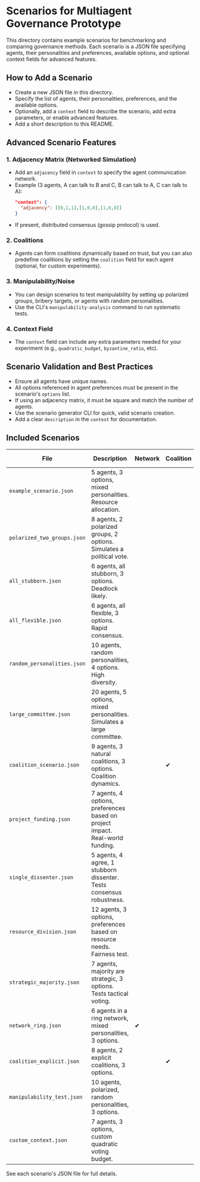 # Scenarios for Multiagent Governance Prototype

This directory contains example scenarios for benchmarking and comparing governance methods. Each scenario is a JSON file specifying agents, their personalities and preferences, available options, and optional context fields for advanced features.

## How to Add a Scenario
- Create a new JSON file in this directory.
- Specify the list of agents, their personalities, preferences, and the available options.
- Optionally, add a `context` field to describe the scenario, add extra parameters, or enable advanced features.
- Add a short description to this README.

## Advanced Scenario Features

### 1. **Adjacency Matrix (Networked Simulation)**
- Add an `adjacency` field in `context` to specify the agent communication network.
- Example (3 agents, A can talk to B and C, B can talk to A, C can talk to A):
  ```json
  "context": {
    "adjacency": [[0,1,1],[1,0,0],[1,0,0]]
  }
  ```
- If present, distributed consensus (gossip protocol) is used.

### 2. **Coalitions**
- Agents can form coalitions dynamically based on trust, but you can also predefine coalitions by setting the `coalition` field for each agent (optional, for custom experiments).

### 3. **Manipulability/Noise**
- You can design scenarios to test manipulability by setting up polarized groups, bribery targets, or agents with random personalities.
- Use the CLI's `manipulability-analysis` command to run systematic tests.

### 4. **Context Field**
- The `context` field can include any extra parameters needed for your experiment (e.g., `quadratic_budget`, `byzantine_ratio`, etc).

## Scenario Validation and Best Practices
- Ensure all agents have unique names.
- All options referenced in agent preferences must be present in the scenario's `options` list.
- If using an adjacency matrix, it must be square and match the number of agents.
- Use the scenario generator CLI for quick, valid scenario creation.
- Add a clear `description` in the `context` for documentation.

## Included Scenarios

| File | Description | Network | Coalition | Manipulability/Noise | Custom Context |
|------|-------------|---------|-----------|----------------------|---------------|
| `example_scenario.json` | 5 agents, 3 options, mixed personalities. Resource allocation. |   |   |   |   |
| `polarized_two_groups.json` | 8 agents, 2 polarized groups, 2 options. Simulates a political vote. |   |   |   |   |
| `all_stubborn.json` | 6 agents, all stubborn, 3 options. Deadlock likely. |   |   |   |   |
| `all_flexible.json` | 6 agents, all flexible, 3 options. Rapid consensus. |   |   |   |   |
| `random_personalities.json` | 10 agents, random personalities, 4 options. High diversity. |   |   |   |   |
| `large_committee.json` | 20 agents, 5 options, mixed personalities. Simulates a large committee. |   |   |   |   |
| `coalition_scenario.json` | 9 agents, 3 natural coalitions, 3 options. Coalition dynamics. |   | ✔ |   |   |
| `project_funding.json` | 7 agents, 4 options, preferences based on project impact. Real-world funding. |   |   |   |   |
| `single_dissenter.json` | 5 agents, 4 agree, 1 stubborn dissenter. Tests consensus robustness. |   |   |   |   |
| `resource_division.json` | 12 agents, 3 options, preferences based on resource needs. Fairness test. |   |   |   |   |
| `strategic_majority.json` | 7 agents, majority are strategic, 3 options. Tests tactical voting. |   |   |   |   |
| `network_ring.json` | 6 agents in a ring network, mixed personalities, 3 options. | ✔ |   |   |   |
| `coalition_explicit.json` | 8 agents, 2 explicit coalitions, 3 options. |   | ✔ |   |   |
| `manipulability_test.json` | 10 agents, polarized, random personalities, 3 options. |   |   | ✔ |   |
| `custom_context.json` | 7 agents, 3 options, custom quadratic voting budget. |   |   |   | ✔ |

See each scenario's JSON file for full details. 